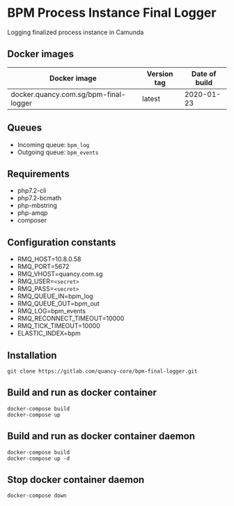 # BPM Process Instance Final Logger

Logging finalized process instance in Camunda

## Docker images
| Docker image | Version tag | Date of build |
| --- | --- | --- |
| docker.quancy.com.sg/bpm-final-logger | latest | 2020-01-23 |

## Queues
- Incoming queue: `bpm_log`
- Outgoing queue: `bpm_events`

## Requirements
- php7.2-cli
- php7.2-bcmath
- php-mbstring
- php-amqp
- composer

## Configuration constants
- RMQ_HOST=10.8.0.58
- RMQ_PORT=5672
- RMQ_VHOST=quancy.com.sg
- RMQ_USER=`<secret>`
- RMQ_PASS=`<secret>`
- RMQ_QUEUE_IN=bpm_log
- RMQ_QUEUE_OUT=bpm_out
- RMQ_LOG=bpm_events
- RMQ_RECONNECT_TIMEOUT=10000
- RMQ_TICK_TIMEOUT=10000
- ELASTIC_INDEX=bpm

## Installation
```
git clone https://gitlab.com/quancy-core/bpm-final-logger.git
```

## Build and run as docker container
```
docker-compose build
docker-compose up
```

## Build and run as docker container daemon
```
docker-compose build
docker-compose up -d
```

## Stop docker container daemon
```
docker-compose down
```